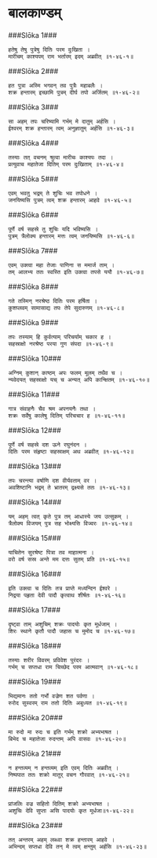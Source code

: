 बालकाण्डम्
===============================


###Slōka 1###


    हतेषु तेषु पुत्रेषु दितिः परम दुःखिता ।
    मारीचम् काश्यपम् राम भर्तारम् इदम् अब्रवीत् ॥१-४६-१॥


###Slōka 2###


    हत पुत्रा अस्मि भगवन् तव पुत्रैः महाबलैः ।
    शक्र हन्तारम् इच्छामि पुत्रम् दीर्घ तपो अर्जितम् ॥१-४६-२॥


###Slōka 3###


    सा अहम् तपः चरिष्यामि गर्भम् मे दातुम् अर्हसि ।
    ईश्वरम् शक्र हन्तारम् त्वम् अनुज्ञातुम् अर्हसि ॥१-४६-३॥


###Slōka 4###


    तस्याः तत् वचनम् श्रुत्वा मारीचः काश्यपः तदा ।
    प्रत्युवाच महातेजा दितिम् परम दुःखिताम् ॥१-४६-४॥


###Slōka 5###


    एवम् भवतु भद्रम् ते शुचिः भव तपोधने ।
    जनयिष्यसि पुत्रम् त्वम् शक्र हन्तारम् आहवे ॥१-४६-५॥


###Slōka 6###


    पूर्णे वर्ष सहस्रे तु शुचिः यदि भविष्यसि ।
    पुत्रम् त्रैलोक्य हन्तारम् मत्तः त्वम् जनयिष्यसि ॥१-४६-६॥


###Slōka 7###


    एवम् उक्त्वा महा तेजाः पाणिना स ममार्ज ताम् ।
    तम् आलभ्य ततः स्वस्ति इति उक्त्वा तपसे ययौ ॥१-४६-७॥


###Slōka 8###


    गते तस्मिन् नरश्रेष्ठ दितिः परम हर्षिता ।
    कुशप्लवम् सामासाद्य तपः तेपे सुदारुणम् ॥१-४६-८॥


###Slōka 9###


    तपः तस्याम् हि कुर्वत्याम् परिचर्याम् चकार ह ।
    सहस्राक्षो नरश्रेष्ठ परया गुण संपदा ॥१-४६-९॥


###Slōka 10###


    अग्निम् कुशान् काष्ठम् अपः फलम् मूलम् तथैव च ।
    न्यवेदयत् सहस्राक्षो यच् च अन्यत् अपि कान्क्षितम् ॥१-४६-१०॥


###Slōka 11###


    गात्र संवाहनैः चैव श्रम अपनयनैः तथा ।
    शक्रः सर्वेषु कालेषु दितिम् परिचचार ह ॥१-४६-११॥


###Slōka 12###


    पूर्णे वर्ष सहस्रे दश ऊने रघुनंदन ।
    दितिः परम संहृष्टा सहस्राक्षम् अथ अब्रवीत् ॥१-४६-१२॥


###Slōka 13###


    तपः चरन्त्या वर्षाणि दश वीर्यवताम् वर ।
    अवशिष्टानि भद्रम् ते भ्रातरम् द्रक्ष्यसे ततः ॥१-४६-१३॥


###Slōka 14###


    यम् अहम् त्वत् कृते पुत्र तम् आधास्ये जय उत्सुकम् ।
    त्रैलोक्य विजयम् पुत्र सह भोक्ष्यसि विज्वरः ॥१-४६-१४॥


###Slōka 15###


    याचितेन सुरश्रेष्ट पित्रा तव माहात्मना ।
    वरो वर्ष सस्र अन्ते मम दत्तः सुतम् प्रति ॥१-४६-१५॥


###Slōka 16###


    इति उक्त्वा च दितिः तत्र प्राप्ते मध्यन्दिन ईश्वरे ।
    निद्रया पहृता देवी पादौ कृत्वाथ शीर्षतः ॥१-४६-१६॥


###Slōka 17###


    दृष्ट्वा ताम् अशुचिम् शक्रः पादयोः कृत मूर्धजाम् ।
    शिरः स्थाने कृतौ पादौ जहास च मुमोद च ॥१-४६-१७॥


###Slōka 18###


    तस्याः शरीर विवरम् प्रविवेश पुरंदरः ।
    गर्भम् च सप्तधा राम चिच्छेद परम आत्मवान् ॥१-४६-१८॥


###Slōka 19###


    भिद्यमानः ततो गर्भो वज्रेण शत पर्वणा ।
    रुरोद सुस्वरम् राम ततो दितिः अबुध्यत ॥१-४६-१९॥


###Slōka 20###


    मा रुदो मा रुदः च इति गर्भम् शक्रो अभ्यभाषत ।
    बिभेद च महातेजा रुदन्तम् अपि वासवः ॥१-४६-२०॥


###Slōka 21###


    न हन्तव्यम् न हन्तव्यम् इति एवम् दितिः अब्रवीत् ।
    निष्पपात ततः शक्रो मातुर् वचन गौरवात् ॥१-४६-२१॥


###Slōka 22###


    प्रांजलिः वज्र सहितो दितिम् शक्रो अभ्यभाषत ।
    अशुचिः देवि सुप्ता असि पादयोः कृत मूर्धजा॥१-४६-२२॥


###Slōka 23###


    तत् अन्तरम् अहम् लब्ध्वा शक्र हन्तारम् आहवे ।
    अभिन्दम् सप्तधा देवि तन् मे त्वम् क्षन्तुम् अर्हसि ॥१-४६-२३॥


